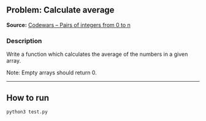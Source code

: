 ## Problem: Calculate average
**Source:** [Codewars – Pairs of integers from 0 to n](https://www.codewars.com/kata/57a2013acf1fa5bfc4000921/train/python)

### Description
Write a function which calculates the average of the numbers in a given array.

Note: Empty arrays should return 0.

---

## How to run
```bash
python3 test.py
